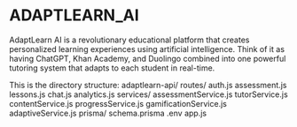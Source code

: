 # ADAPTLEARN_AI
AdaptLearn AI is a revolutionary educational platform that creates personalized learning  experiences using artificial intelligence. Think of it as having ChatGPT, Khan Academy, and  Duolingo combined into one powerful tutoring system that adapts to each student in  real-time. 

This is the directory structure:
adaptlearn-api/
  routes/
    auth.js
    assessment.js
    lessons.js
    chat.js
    analytics.js
  services/
    assessmentService.js
    tutorService.js
    contentService.js
    progressService.js
    gamificationService.js
    adaptiveService.js
  prisma/
    schema.prisma
  .env
  app.js
